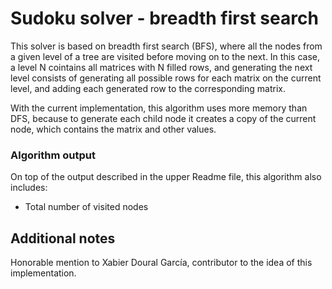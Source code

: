 # Sudoku solver - breadth first search

This solver is based on breadth first search (BFS), where all the nodes from a given level of a tree are visited before moving on to the next. In this case, a level N cointains all matrices with N filled rows, and generating the next level consists of generating all possible rows for each matrix on the current level, and adding each generated row to the corresponding matrix.

With the current implementation, this algorithm uses more memory than DFS, because to generate each child node it creates a copy of the current node, which contains the matrix and other values.

### Algorithm output

On top of the output described in the upper Readme file, this algorithm also includes:
- Total number of visited nodes

## Additional notes

Honorable mention to Xabier Doural García, contributor to the idea of this implementation.
